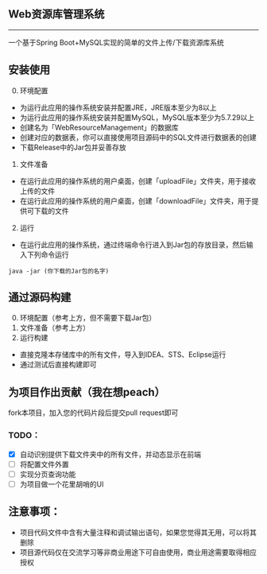 ## Web资源库管理系统

<hr>

一个基于Spring Boot+MySQL实现的简单的文件上传/下载资源库系统

## 安装使用
0. 环境配置
 - 为运行此应用的操作系统安装并配置JRE，JRE版本至少为8以上
 - 为运行此应用的操作系统安装并配置MySQL，MySQL版本至少为5.7.29以上
 - 创建名为「WebResourceManagement」的数据库
 - 创建对应的数据表，你可以直接使用项目源码中的SQL文件进行数据表的创建
 - 下载Release中的Jar包并妥善存放
1. 文件准备
 - 在运行此应用的操作系统的用户桌面，创建「uploadFile」文件夹，用于接收上传的文件
 - 在运行此应用的操作系统的用户桌面，创建「downloadFile」文件夹，用于提供可下载的文件
2. 运行
 - 在运行此应用的操作系统，通过终端命令行进入到Jar包的存放目录，然后输入下列命令运行
```
java -jar (你下载的Jar包的名字)
```

## 通过源码构建
0. 环境配置（参考上方，但不需要下载Jar包）
1. 文件准备（参考上方）
2. 运行构建
 - 直接克隆本存储库中的所有文件，导入到IDEA、STS、Eclipse运行
 - 通过测试后直接构建即可

## 为项目作出贡献（我在想peach）

fork本项目，加入您的代码片段后提交pull request即可

### TODO：

- [x] 自动识别提供下载文件夹中的所有文件，并动态显示在前端
- [ ] 将配置文件外置
- [ ] 实现分页查询功能
- [ ] 为项目做一个花里胡哨的UI

## 注意事项：
- 项目代码文件中含有大量注释和调试输出语句，如果您觉得其无用，可以将其删除
- 项目源代码仅在交流学习等非商业用途下可自由使用，商业用途需要取得相应授权